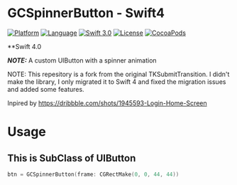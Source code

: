 # GCSpinnerButton - Swift4

[![Platform](http://img.shields.io/badge/platform-ios-blue.svg?style=flat
)](https://developer.apple.com/iphone/index.action)
[![Language](http://img.shields.io/badge/language-swift-brightgreen.svg?style=flat
)](https://developer.apple.com/swift)
[![Swift 3.0](https://img.shields.io/badge/Swift-3.x-orange.svg?style=flat
)](https://developer.apple.com/swift/)
[![License](http://img.shields.io/badge/license-MIT-lightgrey.svg?style=flat
)](http://mit-license.org)
[![CocoaPods](https://img.shields.io/cocoapods/v/TKSubmitTransitionSwift3.svg)]()

**Swift 4.0

***NOTE:***
A custom UIButton with a spinner animation

NOTE: This repesitory is a fork from the original TKSubmitTransition. 
I didn't make the library, I only migrated it to Swift 4 and fixed the migration issues and added some features.

Inpired by https://dribbble.com/shots/1945593-Login-Home-Screen

# Usage

## This is SubClass of UIButton

``` swift
btn = GCSpinnerButton(frame: CGRectMake(0, 0, 44, 44))
```



